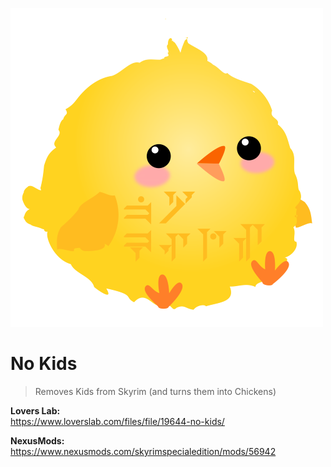 ![No Kids](Images/no_kids_small.png)

# No Kids

> Removes Kids from Skyrim (and turns them into Chickens)

**Lovers Lab:**  
https://www.loverslab.com/files/file/19644-no-kids/

**NexusMods:**  
https://www.nexusmods.com/skyrimspecialedition/mods/56942